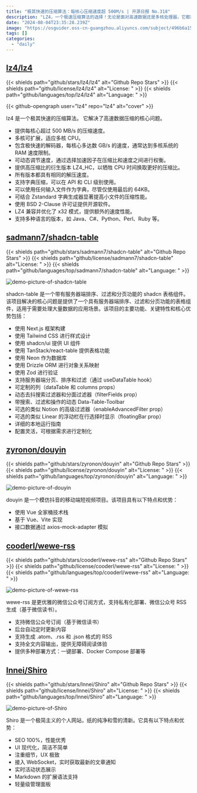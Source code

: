 ```yaml
---
title: "极其快速的压缩算法：每核心压缩速度超 500M/s | 开源日报 No.318"
description: "LZ4，一个极速压缩算法的选择！无论是面对高速数据还是多核处理器，它都能提供超过 500 MB/s 的压缩速度。不仅支持多核扩展和动态速度调节，还有高压缩比的衍生版本 LZ4_HC 可供选择。使用 BSD 2-Clause 许可证，适配多语言版本，包括 Java、C#、Python 等。无论是大文件还是小文件，都能在解压速度上表现出色。LZ4，为压缩与速度之间的完美平衡提供解决方案！"
date: "2024-08-04T23:35:28.239Z"
image: "https://osguider.oss-cn-guangzhou.aliyuncs.com/subject/496b6a15d606a5f09f77f2a4fb004532.png"
tags: []
categories:
  - "daily"
---
```


## [lz4/lz4](https://github.com/lz4/lz4)

{{< shields path="github/stars/lz4/lz4" alt="Github Repo Stars" >}} {{< shields path="github/license/lz4/lz4" alt="License: " >}} {{< shields path="github/languages/top/lz4/lz4" alt="Language: " >}}

{{< github-opengraph user="lz4" repo="lz4" alt="cover" >}}

lz4 是一个极其快速的压缩算法。
它解决了高速数据压缩的核心问题。

- 提供每核心超过 500 MB/s 的压缩速度。
- 多核可扩展，适应多核 CPU。
- 包含极快速的解码器，每核心多达数 GB/s 的速度，通常达到多核系统的 RAM 速度限制。
- 可动态调节速度，通过选择加速因子在压缩比和速度之间进行权衡。
- 提供高压缩比的衍生版本 LZ4_HC，以牺牲 CPU 时间换取更好的压缩比。
- 所有版本都具有相同的解压速度。
- 支持字典压缩，可以在 API 和 CLI 级别使用。
- 可以使用任何输入文件作为字典，尽管仅使用最后的 64KB。
- 可结合 Zstandard 字典生成器显著提高小文件的压缩性能。
- 使用 BSD 2-Clause 许可证提供开源软件。
- LZ4 兼容并优化了 x32 模式，提供额外的速度性能。
- 支持多种语言的版本，如 Java、C#、Python、Perl、Ruby 等。
  
## [sadmann7/shadcn-table](https://github.com/sadmann7/shadcn-table)

{{< shields path="github/stars/sadmann7/shadcn-table" alt="Github Repo Stars" >}} {{< shields path="github/license/sadmann7/shadcn-table" alt="License: " >}} {{< shields path="github/languages/top/sadmann7/shadcn-table" alt="Language: " >}}

![demo-picture-of-shadcn-table](https://static.osguider.com/subject/github/sadmann7/shadcn-table/590eb027083bb04c6b201e7dda858f0f.png)

shadcn-table 是一个带有服务器端排序、过滤和分页功能的 shadcn 表格组件。
该项目解决的核心问题是提供了一个具有服务器端排序、过滤和分页功能的表格组件，适用于需要处理大量数据的应用场景。该项目的主要功能、关键特性和核心优势包括：

- 使用 Next.js 框架构建
- 使用 Tailwind CSS 进行样式设计
- 使用 shadcn/ui 提供 UI 组件
- 使用 TanStack/react-table 提供表格功能
- 使用 Neon 作为数据库
- 使用 Drizzle ORM 进行对象关系映射
- 使用 Zod 进行验证
- 支持服务器端分页、排序和过滤（通过 useDataTable hook）
- 可定制的列（dataTable 和 columns props）
- 动态去抖搜索过滤器和分面过滤器（filterFields prop）
- 带搜索、过滤和操作的动态 Data-Table-Toolbar
- 可选的类似 Notion 的高级过滤器（enableAdvancedFilter prop）
- 可选的类似 Linear 的浮动栏在行选择时显示（floatingBar prop）
- 详细的本地运行指南
- 配置灵活，可根据需求进行定制化
  
## [zyronon/douyin](https://github.com/zyronon/douyin)

{{< shields path="github/stars/zyronon/douyin" alt="Github Repo Stars" >}} {{< shields path="github/license/zyronon/douyin" alt="License: " >}} {{< shields path="github/languages/top/zyronon/douyin" alt="Language: " >}}

![demo-picture-of-douyin](https://static.osguider.com/subject/github/zyronon/douyin/73b771c0efa4e6cd095566b40f64e92d.gif)

douyin 是一个模仿抖音的移动端短视频项目。该项目具有以下特点和优势：

- 使用 Vue 全家桶技术栈
- 基于 Vue、Vite 实现
- 接口数据通过 axios-mock-adapter 模拟
  
## [cooderl/wewe-rss](https://github.com/cooderl/wewe-rss)

{{< shields path="github/stars/cooderl/wewe-rss" alt="Github Repo Stars" >}} {{< shields path="github/license/cooderl/wewe-rss" alt="License: " >}} {{< shields path="github/languages/top/cooderl/wewe-rss" alt="Language: " >}}

![demo-picture-of-wewe-rss](https://static.osguider.com/subject/github/cooderl/wewe-rss/438abb802276244380c74860b3b2b4b4.png)

wewe-rss 是更优雅的微信公众号订阅方式，支持私有化部署、微信公众号 RSS 生成（基于微信读书）。

- 支持微信公众号订阅（基于微信读书）
- 后台自动定时更新内容
- 支持生成 .atom、.rss 和 .json 格式的 RSS
- 支持全文内容输出，提供无障碍阅读体验
- 提供多种部署方式：一键部署、Docker Compose 部署等
  
## [Innei/Shiro](https://github.com/Innei/Shiro)

{{< shields path="github/stars/Innei/Shiro" alt="Github Repo Stars" >}} {{< shields path="github/license/Innei/Shiro" alt="License: " >}} {{< shields path="github/languages/top/Innei/Shiro" alt="Language: " >}}

![demo-picture-of-Shiro](https://static.osguider.com/subject/github/Innei/Shiro/4fa974f11c256a22eb85a1444ec9a700.png)

Shiro 是一个极简主义的个人网站，纸的纯净和雪的清新。它具有以下特点和优势：

- SEO 100%，性能优秀
- UI 现代化，简洁不简单
- 注重细节，UX 极致
- 接入 WebSocket，实时获取最新的文章通知
- 实时活动状态展示
- Markdown 的扩展语法支持
- 轻量级管理面板
  
